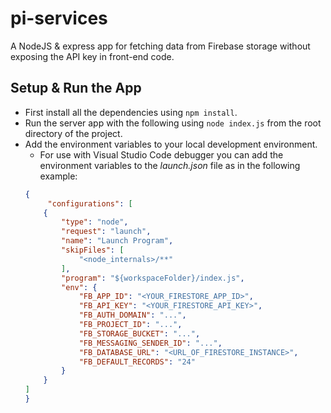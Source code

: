 # pi-services
A NodeJS & express app for fetching data from Firebase storage without exposing the API key in front-end code.

## Setup & Run the App
* First install all the dependencies using `npm install`.
* Run the server app with the following using `node index.js` from the root directory of the project.
* Add the environment variables to your local development environment.
    * For use with Visual Studio Code debugger you can add the environment variables to the *launch.json* file as in the following example:
    ```JSON
    {
         "configurations": [
        {
            "type": "node",
            "request": "launch",
            "name": "Launch Program",
            "skipFiles": [
                "<node_internals>/**"
            ],
            "program": "${workspaceFolder}/index.js",
            "env": {
                "FB_APP_ID": "<YOUR_FIRESTORE_APP_ID>",
                "FB_API_KEY": "<YOUR_FIRESTORE_API_KEY>",
                "FB_AUTH_DOMAIN": "...",
                "FB_PROJECT_ID": "...",
                "FB_STORAGE_BUCKET": "...",
                "FB_MESSAGING_SENDER_ID": "...",
                "FB_DATABASE_URL": "<URL_OF_FIRESTORE_INSTANCE>",
                "FB_DEFAULT_RECORDS": "24"
            }
        }
    ]
    }
    ```